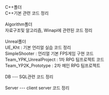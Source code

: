 C++폴더 <br/>
C++기본 관련 코드 정리<br/><br/>
Algorithm폴더 <br/>
자료구조및 알고리즘, Winapi에 관련된 코드 정리<br/><br/>
Unreal폴더 <br/>
UE_Kht : 기본 언리얼 실습 코드 정리<br/>
SimpleShooter : 언리얼 기본 FPS게임 구현 코드 <br/>
Team_YPK_UnrealProject : 1차 RPG 팀프로젝트 코드<br/>
Team_YP2K_Prototype : 2차 메인 RPG 팀프로젝트 <br/><br/>
DB --- SQL관련 코드 정리<br/><br/>
Server --- client server 코드 정리

